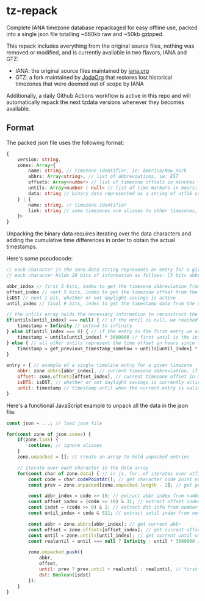 # tz-repack

Complete IANA timezone database repackaged for easy offline use, packed into a single json file totalling ~660kb raw and ~50kb gzipped.

This repack includes everything from the original source files, nothing was removed or modified, and is currently available in two flavors, IANA and GTZ:

* IANA: the original source files maintained by [iana.org](https://iana.org/time-zones)
* GTZ: a fork maintained by [JodaOrg](https://github.com/JodaOrg/global-tz) that restores lost historical timezones that were deemed out of scope by IANA

Additionally, a daily Github Actions workflow is active in this repo and will automatically repack the next tzdata versions whenever they becomes available.

## Format

The packed json file uses the following format:

```ts
{
    version: string,
    zones: Array<{
        name: string, // timezone identifier, ie: America/New_York
        abbrs: Array<string>, // list of abbreviations, ie: EST
        offsets: Array<number> // list of timezone offsets in minutes
        untils: Array<number | null> // list of time markers in hours: [initial_timestamp, ...time_diffs, null]
        data: string // binary data represented as a string of utf16 code points where each character stores 20 bits of information
    } | {
        name: string, // timezone identifier
        link: string // some timezones are aliases to other timezones, here is the name of the timezone we should redirect to
    }>
}
```

Unpacking the binary data requires iterating over the data characters and adding the cumulative time differences in order to obtain the actual timestamps.

Here's some pseudocode:

```js
// each character in the zone.data string represents an entry for a given timezone and contains information for that timezone during a specific period of time
// each character holds 20 bits of information as follows: [5 bits abbr_index][5 bits offset_index][1 bit dst][9 bits until_index]

abbr_index // first 5 bits, index to get the timezone abbreviation from the abbrs array
offset_index // next 5 bits, index to get the timezone offset from the offsets array
isDST // next 1 bit, whether or not daylight savings is active
until_index // final 9 bits, index to get the timestamp data from the untils array

// the untils array holds the necessary information to reconstruct the timeline of the timezone including the timestamps of each entry
if(untils[until_index] === null) { // if the until is null, we reached end of time
    timestamp = Infinity // extend to infinity
} else if(until_index === 0) { // if the entry is the first entry we use it directly
    timestamp = untils[until_index] * 3600000 // first until is the initial timestamp in hours, convert hours to milliseconds
} else { // all other untils represent the time offset in hours since the previous timestamp
    timestamp = get_previous_timestamp_somehow + untils[until_index] * 3600000 // convert hours to milliseconds and add to the previous timestamp
}

entry = { // example of a single timeline entry for a given timezone
    abbr: zone.abbrs[abbr_index], // current timezone abbreviation, if available
    offset: zone.offsets[offset_index], // current timezone offset in minutes
    isDTS: isDST, // whether or not daylight savings is currently active
    until: timestamp // timestamp until when the current entry is valid
}
```

Here's a functional JavaScript example to unpack all the data in the json file:

```js
const json = ...; // load json file

for(const zone of json.zones) {
    if(zone.link) {
        continue; // ignore aliases
    }
    zone.unpacked = []; // create an array to hold unpacked entries

    // iterate over each character in the data array
    for(const char of zone.data) { // in js, for..of iterates over utf16 code points including surrogate pairs, so we can safely use it here
        const code = char.codePointAt(); // get character code point number
        const prev = zone.unpacked[zone.unpacked.length - 1]; // get previous entry if exists

        const abbr_index = code >> 15; // extract abbr index from number
        const offset_index = (code >> 10) & 31; // extract offset index from number
        const isdst = (code >> 9) & 1; // extract dst info from number
        const until_index = code & 511; // extract until index from number

        const abbr = zone.abbrs[abbr_index]; // get current abbr
        const offset = zone.offsets[offset_index]; // get current offset
        const until = zone.untils[until_index]; // get current until value
        const realuntil = until === null ? Infinity : until * 3600000 // null means we reached the end of time, so we extend to infinity, otherwise we convert hours to milliseconds

        zone.unpacked.push({
            abbr,
            offset,
            until: prev ? prev.until + realuntil : realuntil, // first until is the starting timestamp, other untils are the cumulative timestamp diffs that need to be added together
            dst: Boolean(isdst)
        });
    }
}
```
